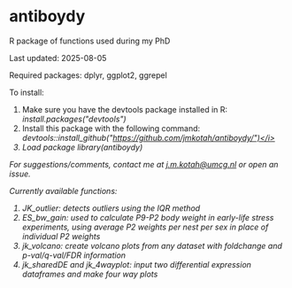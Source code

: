 # antiboydy
R package of functions used during my PhD

Last updated: 2025-08-05

Required packages: dplyr, ggplot2, ggrepel

To install:
1) Make sure you have the devtools package installed in R: <i>install.packages("devtools")</i>
2) Install this package with the following command: <i>devtools::install_github("https://github.com/jmkotah/antiboydy/")</i>
3) Load package <i>library(antiboydy)</i>

For suggestions/comments, contact me at j.m.kotah@umcg.nl or open an issue.

Currently available functions:
1) JK_outlier: detects outliers using the IQR method
2) ES_bw_gain: used to calculate P9-P2 body weight in early-life stress experiments, using average P2 weights per nest per sex in place of individual P2 weights
3) jk_volcano: create volcano plots from any dataset with foldchange and p-val/q-val/FDR information
4) jk_sharedDE and jk_4wayplot: input two differential expression dataframes and make four way plots
